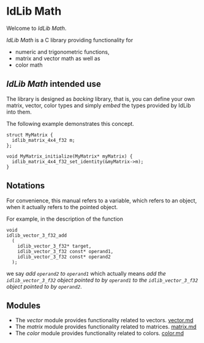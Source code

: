 # IdLib Math
Welcome to *IdLib Math*.

*IdLib Math* is a C library providing functionality for
- numeric and trigonometric functions,
- matrix and vector math as well as
- color math

## *IdLib Math* intended use
The library is designed as *backing* library, that is, you can define your own matrix, vector, color types and simply
*embed* the types provided by IdLib into them.

The following example demonstrates this concept.
```
struct MyMatrix {
  idlib_matrix_4x4_f32 m;
};

void MyMatrix_initialize(MyMatrix* myMatrix) {
  idlib_matrix_4x4_f32_set_identity(&myMatrix->m);
}
```

## Notations
For convenience, this manual refers to a variable, which refers to an object, when it actually refers to the pointed object.

For example, in the description of the function
```
void
idlib_vector_3_f32_add
  (
    idlib_vector_3_f32* target,
    idlib_vector_3_f32 const* operand1,
    idlib_vector_3_f32 const* operand2
  );
```
we say
*add `operand2` to `operand1`*
which actually means
*add the `idlib_vector_3_f32` object pointed to by `operand1` to the `idlib_vector_3_f32` object pointed to by `operand2`*.

## Modules
- The *vector* module provides functionality related to vectors.
  [vector.md](vector.md)
- The *matrix* module provides functionality related to matrices.
  [matrix.md](matrix.md)
- The *color* module provides functionality related to colors.
  [color.md](matrix.md)
 